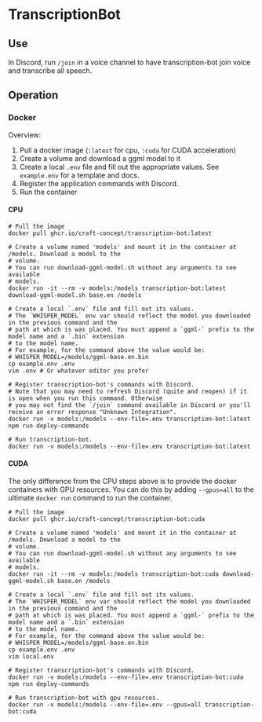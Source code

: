 # TranscriptionBot

## Use

In Discord, run `/join` in a voice channel to have transcription-bot join voice and transcribe all speech.

## Operation

### Docker

Overview:

1. Pull a docker image (`:latest` for cpu, `:cuda` for CUDA acceleration)
2. Create a volume and download a ggml model to it
3. Create a local `.env` file and fill out the appropriate values. See `example.env` for a template and docs.
4. Register the application commands with Discord.
5. Run the container

#### CPU

```
# Pull the image
docker pull ghcr.io/craft-concept/transcription-bot:latest

# Create a volume named 'models' and mount it in the container at /models. Download a model to the
# volume.
# You can run download-ggml-model.sh without any arguments to see available
# models.
docker run -it --rm -v models:/models transcription-bot:latest download-ggml-model.sh base.en /models

# Create a local `.env` file and fill out its values.
# The `WHISPER_MODEL` env var should reflect the model you downloaded in the previous command and the
# path at which is was placed. You must append a `ggml-` prefix to the model name and a `.bin` extension
# to the model name.
# For example, for the command above the value would be:
# WHISPER_MODEL=/models/ggml-base.en.bin
cp example.env .env
vim .env # Or whatever editor you prefer

# Register transcription-bot's commands with Discord.
# Note that you may need to refresh Discord (quite and reopen) if it is open when you run this command. Otherwise
# you may not find the `/join` command available in Discord or you'll receive an error response "Unknown Integration".
docker run -v models:/models --env-file=.env transcription-bot:latest npm run deploy-commands

# Run transcription-bot.
docker run -v models:/models --env-file=.env transcription-bot:latest
```

#### CUDA

The only difference from the CPU steps above is to provide the docker containers with GPU resources. You can do this by adding `--gpus=all` to the ultimate `docker run` command to run the container.

```
# Pull the image
docker pull ghcr.io/craft-concept/transcription-bot:cuda

# Create a volume named 'models' and mount it in the container at /models. Download a model to the
# volume.
# You can run download-ggml-model.sh without any arguments to see available
# models.
docker run -it --rm -v models:/models transcription-bot:cuda download-ggml-model.sh base.en /models

# Create a local `.env` file and fill out its values.
# The `WHISPER_MODEL` env var should reflect the model you downloaded in the previous command and the
# path at which is was placed. You must append a `ggml-` prefix to the model name and a `.bin` extension
# to the model name.
# For example, for the command above the value would be:
# WHISPER_MODEL=/models/ggml-base.en.bin
cp example.env .env
vim local.env

# Register transcription-bot's commands with Discord.
docker run -v models:/models --env-file=.env transcription-bot:cuda npm run deploy-commands

# Run transcription-bot with gpu resources.
docker run -v models:/models --env-file=.env --gpus=all transcription-bot:cuda
```
